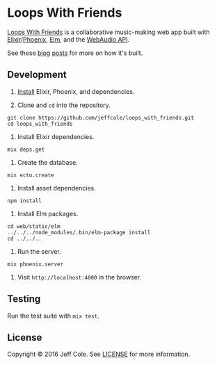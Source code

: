 # Loops With Friends

[Loops With Friends] is a collaborative music-making web app built with [Elixir]/[Phoenix], [Elm], and the [WebAudio API].

See these [blog][Back End Part I] [posts][Back End Part II] for more on how it's built.

## Development

1. [Install] Elixir, Phoenix, and dependencies.

1. Clone and `cd` into the repository.
  ```shell
  git clone https://github.com/jeffcole/loops_with_friends.git
  cd loops_with_friends
  ```

1. Install Elixir dependencies.
  ```shell
  mix deps.get
  ```

1. Create the database.
  ```shell
  mix ecto.create
  ```

1. Install asset dependencies.
  ```shell
  npm install
  ```

1. Install Elm packages.
  ```shell
  cd web/static/elm
  ../../../node_modules/.bin/elm-package install
  cd ../../..
  ```

1. Run the server.
  ```shell
  mix phoenix.server
  ```

1. Visit `http://localhost:4000` in the browser.

## Testing

Run the test suite with `mix test`.

## License

Copyright © 2016 Jeff Cole. See [LICENSE](LICENSE) for more information.

[Loops With Friends]: http://www.loopswithfriends.com/
[Elixir]: http://elixir-lang.org/
[Phoenix]: http://www.phoenixframework.org/
[Elm]: http://elm-lang.org/
[WebAudio API]: https://webaudio.github.io/web-audio-api/
[Back End Part I]: http://jeff-cole.com/blog/collaborative-music-loops-in-elixir-and-elm-the-back-end-part-1/
[Back End Part II]: http://jeff-cole.com/blog/collaborative-music-loops-in-elixir-and-elm-the-back-end-part-2/
[Install]: http://www.phoenixframework.org/docs/installation
